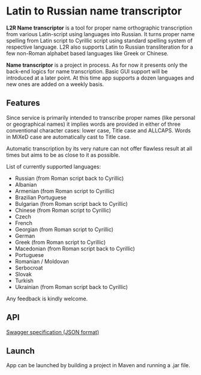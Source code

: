 # Latin to Russian name transcriptor

**L2R Name transcriptor** is a tool for proper name orthographic transcription from various Latin-script using languages
into Russian. It turns proper name spelling from Latin script to Cyrillic script using standard spelling system of
respective language. L2R also supports Latin to Russian transliteration for a few non-Roman alphabet based languages
like Greek or Chinese.

**Name transcriptor** is a project in process. As for now it presents only the back-end logics for name transcription.
Basic GUI support will be introduced at a later point. At this time app supports a dozen languages and new ones are
added on a weekly basis.

## Features

Since service is primarily intended to transcribe proper names (like personal or geographical names) it implies words
are provided in either of three conventional character cases: lower case, Title case and ALLCAPS. Words in MiXeD case
are automatically cast to Title case.

Automatic transcription by its very nature can not offer flawless result at all times but aims to be as close to it as
possible.

List of currently supported languages:

* Russian (from Roman script back to Cyrillic)
* Albanian
* Armenian (from Roman script to Cyrillic)
* Brazilian Portuguese
* Bulgarian (from Roman script back to Cyrillic)
* Chinese (from Roman script to Cyrillic)
* Czech
* French
* Georgian (from Roman script to Cyrillic)
* German
* Greek (from Roman script to Cyrillic)
* Macedonian (from Roman script  back to Cyrillic)
* Portuguese
* Romanian / Moldovan
* Serbocroat
* Slovak
* Turkish
* Ukrainian (from Roman script back to Cyrillic)

Any feedback is kindly welcome.

## API

[Swagger specification (JSON format)](https://raw.githubusercontent.com/EvgeniPolyakov/L2R-name-transcriptor/main/api-description.json)

## Launch

App can be launched by building a project in Maven and running a .jar file.